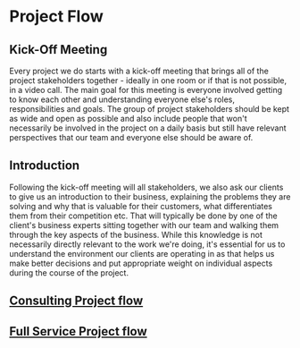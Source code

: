 # Project Flow

## Kick-Off Meeting

Every project we do starts with a kick-off meeting that brings all of the
project stakeholders together - ideally in one room or if that is not possible,
in a video call. The main goal for this meeting is everyone involved getting to
know each other and understanding everyone else's roles, responsibilities and
goals. The group of project stakeholders should be kept as wide and open as
possible and also include people that won't necessarily be involved in the
project on a daily basis but still have relevant perspectives that our team and
everyone else should be aware of.

## Introduction

Following the kick-off meeting will all stakeholders, we also ask our clients to
give us an introduction to their business, explaining the problems they are
solving and why that is valuable for their customers, what differentiates them
from their competition etc. That will typically be done by one of the client's
business experts sitting together with our team and walking them through the key
aspects of the business. While this knowledge is not necessarily directly
relevant to the work we're doing, it's essential for us to understand the
environment our clients are operating in as that helps us make better decisions
and put appropriate weight on individual aspects during the course of the
project.

## [Consulting Project flow](./consulting)

## [Full Service Project flow](./full-service)
